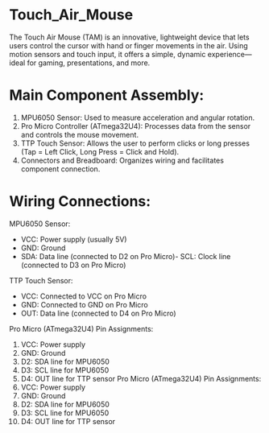 # Touch_Air_Mouse
The Touch Air Mouse (TAM) is an innovative, lightweight device that lets users control the cursor with hand or finger movements in the air. Using motion sensors and touch input, it offers a simple, dynamic experience—ideal for gaming, presentations, and more.

# Main Component Assembly:
1. MPU6050 Sensor: Used to measure acceleration and angular rotation.
2. Pro Micro Controller (ATmega32U4): Processes data from the sensor and controls the mouse
movement.
3. TTP Touch Sensor: Allows the user to perform clicks or long presses (Tap = Left Click, Long
Press = Click and Hold).
4. Connectors and Breadboard: Organizes wiring and facilitates component connection.

# Wiring Connections:
MPU6050 Sensor:
- VCC: Power supply (usually 5V)
- GND: Ground
- SDA: Data line (connected to D2 on Pro Micro)- SCL: Clock line (connected to D3 on Pro Micro)


TTP Touch Sensor:
- VCC: Connected to VCC on Pro Micro
- GND: Connected to GND on Pro Micro
- OUT: Data line (connected to D4 on Pro Micro)


Pro Micro (ATmega32U4) Pin Assignments:
1. VCC: Power supply
2. GND: Ground
3. D2: SDA line for MPU6050
4. D3: SCL line for MPU6050
5. D4: OUT line for TTP sensor
Pro Micro (ATmega32U4) Pin Assignments:
1. VCC: Power supply
2. GND: Ground
3. D2: SDA line for MPU6050
4. D3: SCL line for MPU6050
5. D4: OUT line for TTP sensor

